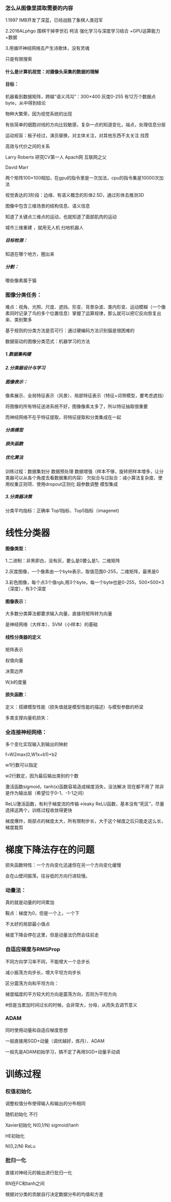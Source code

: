 ### 怎么从图像里提取需要的内容

1.1997 IMB开发了深蓝，已经战胜了象棋人类冠军

2.2016ALphgo 围棋干掉李世石 柯洁  强化学习与深度学习结合 +GPU运算能力+数据

3.用循环神经网络去产生诗歌体，没有灵魂

只是有限搜索

#### 什么是计算机视觉：对摄像头采集的数据的理解

#### 目标：

机器看到数据矩阵，跨越“语义鸿沟”：300×400 灰度0-255 有12万个数据点byte，从中得到结论

物种大繁荣，因为视觉系统的出现

有些简单的细胞对线的方向比较敏感，复杂一点的知道变化，端点，处理信息分层

运动视盲：板子经过，演员替换，对主体关注，对其他东西不太关注   找茬

高效与代价之间的关系

Larry Roberts 研究CV第一人 Apach网 互联网之父

David Marr

两个矩阵100×100相加，在gpu的指令里是一次加法，cpu的指令集是10000次加法

视觉表达的3阶段：边缘、有语义概念的形体2.5D，通过形体去推测3D

图像中包含三维场景的结构信息、语义信息

知道了关键点三维点的运动，也就知道了面部肌肉的运动

城市三维重建 ，就用无人机    扫地机器人

##### 目标检测：

知道在哪个地方，圈出来

##### 分割：

哪些像素属于猫



### 图像分类任务：

难点：视角、光照、尺度、遮挡、形变、背景杂波、类内形变、运动模糊（一个像素同时记录了鸟的多个位置信息）掌握了运算规律，那么就可以把它反向恢复出来、类别繁多

基于规则的分类方法是否可行：通过硬编码方法识别猫是很困难的

数据驱动的图像分类范式：机器学习的方法

##### 	1.数据集构建

##### 	2.分类器设计与学习

##### 图像表示：

像素展示、全局特征表示（风景）、局部特征表示（特征+词带模型，要考虑遮挡）

将图像的所有特征送进系统不好，图像像素太多了，所以特征抽取很重要

而神经网络不在乎特征提取，将特征提取和分类集成在一起

##### 分类模型

##### 损失函数

##### 优化算法

训练过程：数据集划分 数据预处理 数据增强（样本不够，旋转把样本增多，让分类器可以从各个角度去看数据集的内容） 欠拟合与过拟合：减小算法复杂度、使用权重正则项、使用dropout正则化  超参数调整  模型集成

##### 	3.分类器决策

分类平均指标：正确率  Top1指标、Top5指标（imagenet)



# 线性分类器

#### 图像类型：

1.二进制：非黑即白，没有灰，要么是0要么是1，二维矩阵

2.灰度图像，一个像素由一个byte表示，取值范围0-255，二维矩阵，最黑是0

3.彩色图像，每个点3个值rgb,用3个byte，每一个byte也是0-255，500×500×3（深度），有3个深度

#### 图像表示：

大多数分类算法都要求输入向量，直接将矩阵转为向量

是神经网络（大样本）、SVM（小样本）的基础

#### 线性分类器的定义

矩阵表示

权值向量

决策边界

W,b的度量

#### 损失函数：

定义：搭建模型性能（损失值就是模型性能的描述）与模型参数的桥梁

多类支撑向量机损失：



### 全连接神经网络：

多个变化实现输入到输出的映射

f=W2max(0,W1x+b1)+b2

w1行数可以指定

w2行数定，因为最后输出类别的个数



激活函数sigmoid，tanh(x)函数容易造成梯度消失，没法解决  现在都不用了 除非是作为输出层（希望位于0-1、-1-1之间）

ReLU激活函数，有利于梯度流的传输->leaky ReLU函数，基本没有“死区”，尽量选择这两个，训练过程收敛得更快

梯度爆炸，局部点的梯度太大，所有限制步长，大于这个梯度之后只能走这么长，梯度裁剪



# 梯度下降法存在的问题

损失函数特性：一个方向变化迅速但在另一个方向变化缓慢

会在山壁间振荡，往谷低的方向行进较慢。

### 动量法：

真的就是动量的时间累加

鞍点：梯度为0，但是一个上，一个下

不太好的局部最小值点

梯度下降会停在这里，但是动量法仍然会往前走

### 自适应梯度与RMSProp

不同方向学习率不同，不能增大一个总步长

减小振荡方向步长，增大平坦方向步长

区分震荡方向和平坦方向：

梯度幅度的平方较大的方向是震荡方向，否则为平坦方向

#但是当累加时间过长的时候，会非常大，分母，从而失去调节意义

### ADAM

同时使用动量和自适应梯度思想

一般直接用SGD+动量（调优越好，炼丹）、ADAM

一般先是ADAM初始学习，搞不定了再用SGD+动量手动调

# 训练过程

### 权值初始化

调整权值分布使得输入和输出的分布相同

随机初始化 不行

Xavier初始化  N(0,1/N)  sigmoid/tanh

HE初始化

N(0,2/N) ReLu

### 批归一化

直接对神经元的输出进行批归一化

BN在FC和tanh之间

根据对分类的贡献自行决定数据分布的均值和方差











